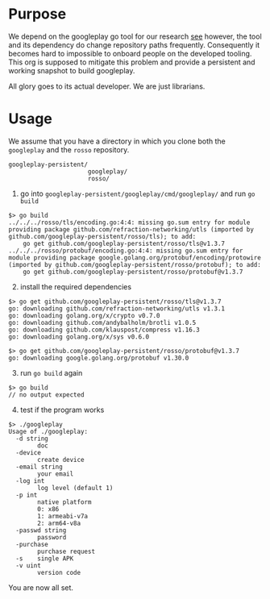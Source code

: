 # Purpose

We depend on the googleplay go tool for our research [see](https://github.com/the-ok-is-not-enough) however, the tool and its dependency do change repository paths frequently.
Consequently it becomes hard to impossible to onboard people on the developed tooling.
This org is supposed to mitigate this problem and provide a persistent and working snapshot to build googleplay.

All glory goes to its actual developer. We are just librarians.


# Usage

We assume that you have a directory in which you clone both the `googleplay` and the `rosso` repository.

```
googleplay-persistent/
                      googleplay/
                      rosso/
```

1. go into `googleplay-persistent/googleplay/cmd/googleplay/` and run `go build`

```
$> go build
../../../rosso/tls/encoding.go:4:4: missing go.sum entry for module providing package github.com/refraction-networking/utls (imported by github.com/googleplay-persistent/rosso/tls); to add:
	go get github.com/googleplay-persistent/rosso/tls@v1.3.7
../../../rosso/protobuf/encoding.go:4:4: missing go.sum entry for module providing package google.golang.org/protobuf/encoding/protowire (imported by github.com/googleplay-persistent/rosso/protobuf); to add:
	go get github.com/googleplay-persistent/rosso/protobuf@v1.3.7
```

2. install the required dependencies

```
$> go get github.com/googleplay-persistent/rosso/tls@v1.3.7
go: downloading github.com/refraction-networking/utls v1.3.1
go: downloading golang.org/x/crypto v0.7.0
go: downloading github.com/andybalholm/brotli v1.0.5
go: downloading github.com/klauspost/compress v1.16.3
go: downloading golang.org/x/sys v0.6.0

$> go get github.com/googleplay-persistent/rosso/protobuf@v1.3.7
go: downloading google.golang.org/protobuf v1.30.0
```

3. run `go build` again

```
$> go build
// no output expected
```

4. test if the program works

```
$> ./googleplay 
Usage of ./googleplay:
  -d string
    	doc
  -device
    	create device
  -email string
    	your email
  -log int
    	log level (default 1)
  -p int
    	native platform
    	0: x86
    	1: armeabi-v7a
    	2: arm64-v8a
  -passwd string
    	password
  -purchase
    	purchase request
  -s	single APK
  -v uint
    	version code
```

You are now all set.